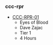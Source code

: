 ### ccc-rpr
* [CCC-RPR-01](http://www.dmsguild.com/product/240487/CCCRPR01-Eyes-of-Blood?affiliate_id=757342)
    * Eyes of Blood
    * Dave Zajac
    * Tier 1
    * 4 Hours
